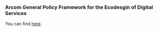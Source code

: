 ### Arcom General Policy Framework for the Ecodesgin of Digital Services

You can find [here](https://www.arcom.fr/sites/default/files/2024-05/general_policy_framework_for_the_ecodesign_of_digital_services_version_2024.pdf).
